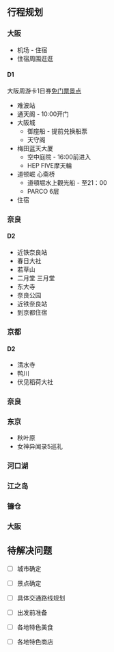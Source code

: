 ## 行程规划

### 大阪

- 机场 - 住宿
- 住宿周围逛逛
#### D1

大阪周游卡1日券[免门票景点](https://www.e-pass.osaka-info.jp/cht/facility/free)

- 难波站
- 通天阁 - 10:00开门
- 大阪城
	- 御座船 - 提前兑换船票
	- 天守阁
- 梅田蓝天大厦
	- 空中庭院 - 16:00前进入
	- HEP FIVE摩天輪
-  道顿崛 心斋桥
	- 道頓堀水上觀光船 - 至21：00
	- PARCO 6层
- 住宿

### 奈良

#### D2

- 近铁奈良站
- 春日大社
- 若草山
- 二月堂 三月堂
- 东大寺
- 奈良公园
- 近铁奈良站
-  到京都住宿

### 京都

#### D2

- 清水寺
- 鸭川
- 伏见稻荷大社


### 奈良

### 东京

- 秋叶原
- 女神异闻录5巡礼

### 河口湖

### 江之岛
### 镰仓


### 大阪






## 待解决问题

- [ ] 城市确定
- [ ] 景点确定
- [ ] 具体交通路线规划
- [ ] 出发前准备
- [ ] 各地特色美食
- [ ] 各地特色商店



